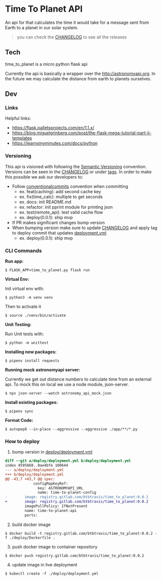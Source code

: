 # Time To Planet API

An api for that calculates the time it would take for a message sent from Earth to a planet in our
solar system.

> you can check the [CHANGELOG](CHANGELOG.md) to see all the releases

## Tech

time_to_planet is a micro python flask api

Currently the api is basically a wrapper over the http://astronomyapi.org. In the future we may
calculate the distance from earth to planets ourselves.

## Dev

### Links

Helpful links:

- https://flask.palletsprojects.com/en/1.1.x/
- https://blog.miguelgrinberg.com/post/the-flask-mega-tutorial-part-ii-templates
- https://learnxinyminutes.com/docs/python

### Versioning

This api is visioned with following the [Semantic Versioning](https://semver.org) convention.
Versions can be seen in the [CHANGELOG](CHANGELOG.md) or under [tags](https://github.com/MariaEgrv/time_to_planet/releases). In order to make this
possible we ask our developers to:

- Follow [conventionalcommits](https://www.conventionalcommits.org/) convention when committing
    - ex. feat(caching): add second cache key
    - ex. fix(time_calc): multiple to get seconds
    - ex. docs: init README.md
    - ex. refactor: init pprint module for printing json
    - ex. test(remote_api): test valid cache flow
    - ex. deploy(0.0.1): ship mvp
- If PR makes significant changes bump version
- When bumping version make sure to update [CHANGELOG](CHANGELOG.md) and apply tag to deploy commit that updates [deployment.yml](deploy/deployment.yml)
    - ex. deploy(0.0.1): ship mvp

### CLI Commands

**Run app:**

```shell
$ FLASK_APP=time_to_planet.py flask run
```

**Virtual Env:**

Init virtual env with:

```shell
$ python3 -m venv venv
```

Then to activate it

```shell
$ source ./venv/bin/activate
```

**Unit Testing:**

Run Unit tests with:

```shell
$ python -m unittest
```

**Installing new packages:**

```shell
$ pipenv install requests
```

**Running mock astronomyapi server:**

Currently we get out distance numbers to calculate time from an external api. To mock this on local
we use a node module, json-server.

```shell
$ npx json-server --watch astronomy_api_mock.json
```

**Install existing packages:**

```shell
$ pipenv sync
```

**Format Code:**

```shell
$ autopep8 --in-place --aggressive --aggressive ./app/**/*.py
```

### How to deploy

1. bump version in [deploy/deployment.yml](deploy/deployment.yml)
```diff
diff --git a/deploy/deployment.yml b/deploy/deployment.yml
index 4595860..0ae4bfe 100644
--- a/deploy/deployment.yml
+++ b/deploy/deployment.yml
@@ -43,7 +43,7 @@ spec:
             configMapKeyRef:
               key: ASTRONOMYAPI_URL
               name: time-to-planet-config
-        image: registry.gitlab.com/btbtravis/time_to_planet:0.0.1
+        image: registry.gitlab.com/btbtravis/time_to_planet:0.0.2
         imagePullPolicy: IfNotPresent
         name: time-to-planet-api
         ports:
```
2. build docker image
```shell
$ docker build -t registry.gitlab.com/btbtravis/time_to_planet:0.0.2 -f ./deploy/Dockerfile .
```
3. push docker image to container repository
```shell
$ docker push registry.gitlab.com/btbtravis/time_to_planet:0.0.2
```
4. update image in live deployment
```shell
$ kubectl create -f ./deploy/deployment.yml
```
